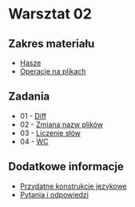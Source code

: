 # Warsztat 02

## Zakres materiału
* [Hasze](https://github.com/slimakuj/perl/blob/legacy_2016/class02/lecture.md#hasze)
* [Operacje na plikach](https://github.com/slimakuj/perl/blob/legacy_2016/class02/lecture.md#operacje-na-plikach)

## Zadania
* 01 \- [Diff](https://github.com/slimakuj/perl/blob/legacy_2016/class02/exercises/ex01-diff.md)
* 02 \- [Zmiana nazw plików](https://github.com/slimakuj/perl/blob/legacy_2016/class02/exercises/ex02-rename.md)
* 03 \- [Liczenie słów](https://github.com/slimakuj/perl/blob/legacy_2016/class02/exercises/ex03-counter.md)
* 04 \- [WC](https://github.com/slimakuj/perl/blob/legacy_2016/class02/exercises/ex04-wc.md)

## Dodatkowe informacje
* [Przydatne konstrukcje językowe](https://github.com/slimakuj/perl/blob/legacy_2016/class02/useful-constructs.md)
* [Pytania i odpowiedzi](https://github.com/slimakuj/perl/blob/legacy_2016/class02/questions-and-answers.md)
